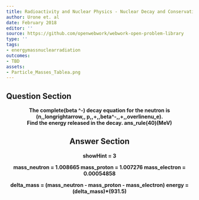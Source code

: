 ```yaml
---
title: Radioactivity and Nuclear Physics - Nuclear Decay and Conservation Laws
author: Urone et. al
date: February 2018
editor: ''
source: https://github.com/openwebwork/webwork-open-problem-library
type: ''
tags:
- energymassnuclearradiation
outcomes:
- TBD
assets:
- Particle_Masses_Tablea.png
---
```


## Question Section 

<center> 

<b>
The complete(beta ^-) decay equation for the neutron  is
<center>(n,,longrightarrow,, p,,+,,beta^-,,+,,overlinenu_e).<center>
Find the energy released in the decay.
ans_rule(40)(MeV)


## Answer Section

showHint = 3

mass_neutron = 1.008665
mass_proton = 1.007276
mass_electron = 0.00054858

delta_mass = (mass_neutron - mass_proton - mass_electron)
energy = (delta_mass)*(931.5)